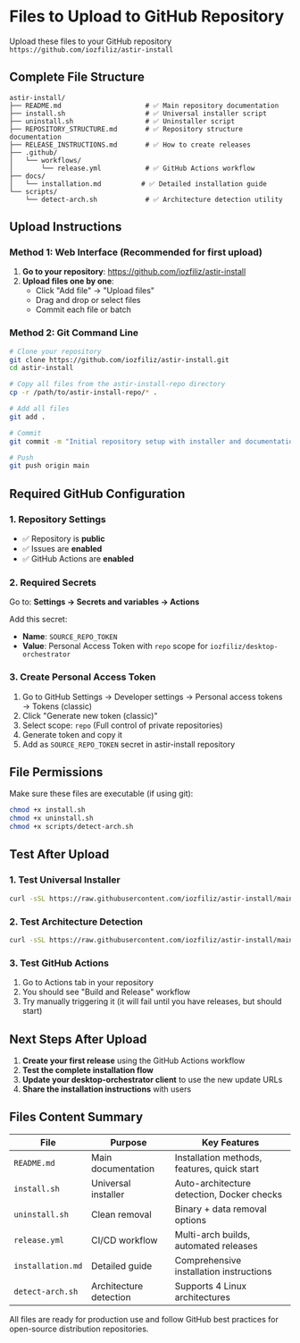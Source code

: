 # Files to Upload to GitHub Repository

Upload these files to your GitHub repository `https://github.com/iozfiliz/astir-install`

## Complete File Structure

```
astir-install/
├── README.md                     # ✅ Main repository documentation
├── install.sh                    # ✅ Universal installer script  
├── uninstall.sh                  # ✅ Uninstaller script
├── REPOSITORY_STRUCTURE.md       # ✅ Repository structure documentation
├── RELEASE_INSTRUCTIONS.md       # ✅ How to create releases
├── .github/
│   └── workflows/
│       └── release.yml           # ✅ GitHub Actions workflow
├── docs/
│   └── installation.md          # ✅ Detailed installation guide
└── scripts/
    └── detect-arch.sh            # ✅ Architecture detection utility
```

## Upload Instructions

### Method 1: Web Interface (Recommended for first upload)

1. **Go to your repository**: https://github.com/iozfiliz/astir-install
2. **Upload files one by one**:
   - Click "Add file" → "Upload files"
   - Drag and drop or select files
   - Commit each file or batch

### Method 2: Git Command Line

```bash
# Clone your repository
git clone https://github.com/iozfiliz/astir-install.git
cd astir-install

# Copy all files from the astir-install-repo directory
cp -r /path/to/astir-install-repo/* .

# Add all files
git add .

# Commit
git commit -m "Initial repository setup with installer and documentation"

# Push
git push origin main
```

## Required GitHub Configuration

### 1. Repository Settings
- ✅ Repository is **public**
- ✅ Issues are **enabled**
- ✅ GitHub Actions are **enabled**

### 2. Required Secrets
Go to: **Settings → Secrets and variables → Actions**

Add this secret:
- **Name**: `SOURCE_REPO_TOKEN`
- **Value**: Personal Access Token with `repo` scope for `iozfiliz/desktop-orchestrator`

### 3. Create Personal Access Token
1. Go to GitHub Settings → Developer settings → Personal access tokens → Tokens (classic)
2. Click "Generate new token (classic)"
3. Select scope: `repo` (Full control of private repositories)
4. Generate token and copy it
5. Add as `SOURCE_REPO_TOKEN` secret in astir-install repository

## File Permissions

Make sure these files are executable (if using git):
```bash
chmod +x install.sh
chmod +x uninstall.sh  
chmod +x scripts/detect-arch.sh
```

## Test After Upload

### 1. Test Universal Installer
```bash
curl -sSL https://raw.githubusercontent.com/iozfiliz/astir-install/main/install.sh | bash
```

### 2. Test Architecture Detection
```bash
curl -sSL https://raw.githubusercontent.com/iozfiliz/astir-install/main/scripts/detect-arch.sh | bash -s info
```

### 3. Test GitHub Actions
1. Go to Actions tab in your repository
2. You should see "Build and Release" workflow
3. Try manually triggering it (it will fail until you have releases, but should start)

## Next Steps After Upload

1. **Create your first release** using the GitHub Actions workflow
2. **Test the complete installation flow**
3. **Update your desktop-orchestrator client** to use the new update URLs
4. **Share the installation instructions** with users

## Files Content Summary

| File | Purpose | Key Features |
|------|---------|--------------|
| `README.md` | Main documentation | Installation methods, features, quick start |
| `install.sh` | Universal installer | Auto-architecture detection, Docker checks |
| `uninstall.sh` | Clean removal | Binary + data removal options |
| `release.yml` | CI/CD workflow | Multi-arch builds, automated releases |
| `installation.md` | Detailed guide | Comprehensive installation instructions |
| `detect-arch.sh` | Architecture detection | Supports 4 Linux architectures |

All files are ready for production use and follow GitHub best practices for open-source distribution repositories.